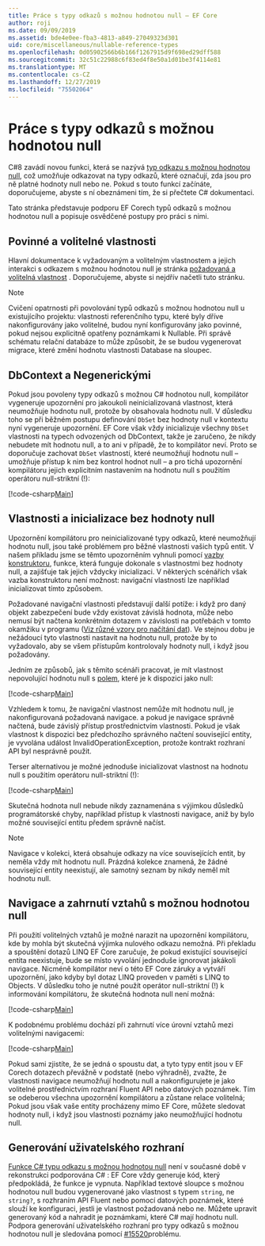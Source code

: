 ```yaml
---
title: Práce s typy odkazů s možnou hodnotou null – EF Core
author: roji
ms.date: 09/09/2019
ms.assetid: bde4e0ee-fba3-4813-a849-27049323d301
uid: core/miscellaneous/nullable-reference-types
ms.openlocfilehash: 0d05902566b6b166f1267915d9f698ed29dff588
ms.sourcegitcommit: 32c51c22988c6f83ed4f8e50a1d01be3f4114e81
ms.translationtype: MT
ms.contentlocale: cs-CZ
ms.lasthandoff: 12/27/2019
ms.locfileid: "75502064"
---
```

# <a name="working-with-nullable-reference-types"></a>Práce s typy odkazů s možnou hodnotou null

C#8 zavádí novou funkci, která se nazývá [typ odkazu s možnou hodnotou null](/dotnet/csharp/tutorials/nullable-reference-types), což umožňuje odkazovat na typy odkazů, které označují, zda jsou pro ně platné hodnoty null nebo ne. Pokud s touto funkcí začínáte, doporučujeme, abyste s ní obeznámeni tím, že si přečtete C# dokumentaci.

Tato stránka představuje podporu EF Corech typů odkazů s možnou hodnotou null a popisuje osvědčené postupy pro práci s nimi.

## <a name="required-and-optional-properties"></a>Povinné a volitelné vlastnosti

Hlavní dokumentace k vyžadovaným a volitelným vlastnostem a jejich interakci s odkazem s možnou hodnotou null je stránka [požadovaná a volitelná vlastnost](xref:core/modeling/entity-properties#required-and-optional-properties) . Doporučujeme, abyste si nejdřív načetli tuto stránku.

> [!NOTE]
> Cvičení opatrnosti při povolování typů odkazů s možnou hodnotou null u existujícího projektu: vlastnosti referenčního typu, které byly dříve nakonfigurovány jako volitelné, budou nyní konfigurovány jako povinné, pokud nejsou explicitně opatřeny poznámkami k Nullable. Při správě schématu relační databáze to může způsobit, že se budou vygenerovat migrace, které změní hodnotu vlastnosti Database na sloupec.

## <a name="dbcontext-and-dbset"></a>DbContext a Negenerickými

Pokud jsou povoleny typy odkazů s možnou C# hodnotou null, kompilátor vygeneruje upozornění pro jakoukoli neinicializovaná vlastnost, která neumožňuje hodnotu null, protože by obsahovala hodnotu null. V důsledku toho se při běžném postupu definování `DbSet` bez hodnoty null v kontextu nyní vygeneruje upozornění. EF Core však vždy inicializuje všechny `DbSet` vlastnosti na typech odvozených od DbContext, takže je zaručeno, že nikdy nebudete mít hodnotu null, a to ani v případě, že to kompilátor neví. Proto se doporučuje zachovat `DbSet` vlastností, které neumožňují hodnotu null – umožňuje přístup k nim bez kontrol hodnot null – a pro tichá upozornění kompilátoru jejich explicitním nastavením na hodnotu null s použitím operátoru null-striktní (!):

[!code-csharp[Main](../../../samples/core/Miscellaneous/NullableReferenceTypes/NullableReferenceTypesContext.cs?name=Context&highlight=3-4)]

## <a name="non-nullable-properties-and-initialization"></a>Vlastnosti a inicializace bez hodnoty null

Upozornění kompilátoru pro neinicializované typy odkazů, které neumožňují hodnotu null, jsou také problémem pro běžné vlastnosti vašich typů entit. V našem příkladu jsme se těmto upozorněním vyhnuli pomocí [vazby konstruktoru](xref:core/modeling/constructors), funkce, která funguje dokonale s vlastnostmi bez hodnoty null, a zajišťuje tak jejich vždycky inicializaci. V některých scénářích však vazba konstruktoru není možnost: navigační vlastnosti lze například inicializovat tímto způsobem.

Požadované navigační vlastnosti představují další potíže: i když pro daný objekt zabezpečení bude vždy existovat závislá hodnota, může nebo nemusí být načtena konkrétním dotazem v závislosti na potřebách v tomto okamžiku v programu ([Viz různé vzory pro načítání dat](xref:core/querying/related-data)). Ve stejnou dobu je nežádoucí tyto vlastnosti nastavit na hodnotu null, protože by to vyžadovalo, aby se všem přístupům kontrolovaly hodnoty null, i když jsou požadovány.

Jedním ze způsobů, jak s těmito scénáři pracovat, je mít vlastnost nepovolující hodnotu null s [polem](xref:core/modeling/backing-field), které je k dispozici jako null:

[!code-csharp[Main](../../../samples/core/Miscellaneous/NullableReferenceTypes/Order.cs?range=12-17)]

Vzhledem k tomu, že navigační vlastnost nemůže mít hodnotu null, je nakonfigurovaná požadovaná navigace. a pokud je navigace správně načtená, bude závislý přístup prostřednictvím vlastnosti. Pokud je však vlastnost k dispozici bez předchozího správného načtení související entity, je vyvolána událost InvalidOperationException, protože kontrakt rozhraní API byl nesprávně použit.

Terser alternativou je možné jednoduše inicializovat vlastnost na hodnotu null s použitím operátoru null-striktní (!):

[!code-csharp[Main](../../../samples/core/Miscellaneous/NullableReferenceTypes/Order.cs?range=19)]

Skutečná hodnota null nebude nikdy zaznamenána s výjimkou důsledků programátorské chyby, například přístup k vlastnosti navigace, aniž by bylo možné související entitu předem správně načíst.

> [!NOTE]
> Navigace v kolekci, která obsahuje odkazy na více souvisejících entit, by neměla vždy mít hodnotu null. Prázdná kolekce znamená, že žádné související entity neexistují, ale samotný seznam by nikdy neměl mít hodnotu null.

## <a name="navigating-and-including-nullable-relationships"></a>Navigace a zahrnutí vztahů s možnou hodnotou null

Při použití volitelných vztahů je možné narazit na upozornění kompilátoru, kde by mohla být skutečná výjimka nulového odkazu nemožná. Při překladu a spouštění dotazů LINQ EF Core zaručuje, že pokud existující související entita neexistuje, bude se místo vyvolání jednoduše ignorovat jakákoli navigace. Nicméně kompilátor neví o této EF Core záruky a vytváří upozornění, jako kdyby byl dotaz LINQ proveden v paměti s LINQ to Objects. V důsledku toho je nutné použít operátor null-striktní (!) k informování kompilátoru, že skutečná hodnota null není možná:

[!code-csharp[Main](../../../samples/core/Miscellaneous/NullableReferenceTypes/Program.cs?range=46)]

K podobnému problému dochází při zahrnutí více úrovní vztahů mezi volitelnými navigacemi:

[!code-csharp[Main](../../../samples/core/Miscellaneous/NullableReferenceTypes/Program.cs?range=36-39&highlight=2)]

Pokud sami zjistíte, že se jedná o spoustu dat, a tyto typy entit jsou v EF Corech dotazech převážně v podstatě (nebo výhradně), zvažte, že vlastnosti navigace neumožňují hodnotu null a nakonfigurujete je jako volitelné prostřednictvím rozhraní Fluent API nebo datových poznámek. Tím se odeberou všechna upozornění kompilátoru a zůstane relace volitelná; Pokud jsou však vaše entity procházeny mimo EF Core, můžete sledovat hodnoty null, i když jsou vlastnosti poznámy jako neumožňující hodnotu null.

## <a name="scaffolding"></a>Generování uživatelského rozhraní

[Funkce C# typu odkazu s možnou hodnotou null](/dotnet/csharp/tutorials/nullable-reference-types) není v současné době v rekonstrukci podporována C# : EF Core vždy generuje kód, který předpokládá, že funkce je vypnuta. Například textové sloupce s možnou hodnotou null budou vygenerované jako vlastnost s typem `string`, ne `string?`, s rozhraním API Fluent nebo pomocí datových poznámek, které slouží ke konfiguraci, jestli je vlastnost požadovaná nebo ne. Můžete upravit generovaný kód a nahradit je poznámkami, které C# mají hodnotu null. Podpora generování uživatelského rozhraní pro typy odkazů s možnou hodnotou null je sledována pomocí [#15520](https://github.com/aspnet/EntityFrameworkCore/issues/15520)problému.
